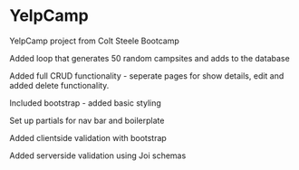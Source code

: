 # YelpCamp
 YelpCamp project from Colt Steele Bootcamp

Added loop that generates 50 random campsites and adds to the database

Added full CRUD functionality - seperate pages for show details, edit and added delete functionality.

Included bootstrap - added basic styling

Set up partials for nav bar and boilerplate

Added clientside validation with bootstrap

Added serverside validation using Joi schemas